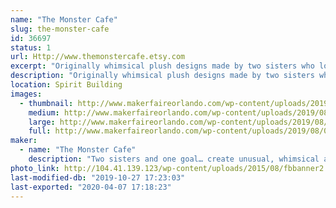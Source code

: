 ```yaml
---
name: "The Monster Cafe"
slug: the-monster-cafe
id: 36697
status: 1
url: Http://www.themonstercafe.etsy.com
excerpt: "Originally whimsical plush designs made by two sisters who love to sew and send their small creatures out into the world to have marvelous adventures with their new best friends."
description: "Originally whimsical plush designs made by two sisters who love to sew and send their small creatures out into the world to have marvelous adventures with their new best friends."
location: Spirit Building
images:
  - thumbnail: http://www.makerfaireorlando.com/wp-content/uploads/2019/08/0D988DC3-A46C-4A16-8850-E2D9A1C60EC2.jpeg
    medium: http://www.makerfaireorlando.com/wp-content/uploads/2019/08/0D988DC3-A46C-4A16-8850-E2D9A1C60EC2.jpeg
    large: http://www.makerfaireorlando.com/wp-content/uploads/2019/08/0D988DC3-A46C-4A16-8850-E2D9A1C60EC2.jpeg
    full: http://www.makerfaireorlando.com/wp-content/uploads/2019/08/0D988DC3-A46C-4A16-8850-E2D9A1C60EC2.jpeg
maker:
  - name: "The Monster Cafe"
    description: "Two sisters and one goal… create unusual, whimsical and fantastic monsters. With this in mind, encouragement from family and friends, The Monster Café was born on ETSY in 2009.  Since then we have attended conventions of all types throughout central and east coast Florida meeting wonderful people, artists and crafters.  Our work has been featured in a gallery or two, hundreds of special order requests, and even had our autograph requested.  Its been a wonderful crazy ride and we have so much more to share!  Thank you to each and every one who have supported our work and our love of tiny monsters."
photo_link: http://104.41.139.123/wp-content/uploads/2015/08/fbbanner2.jpg
last-modified-db: "2019-10-27 17:23:03"
last-exported: "2020-04-07 17:18:23"
---
```

